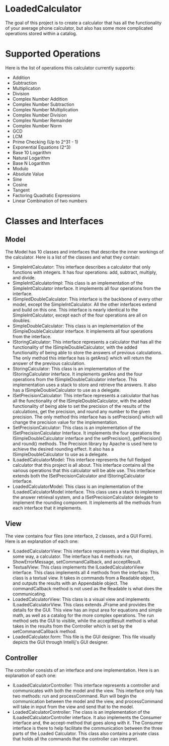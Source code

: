 # LoadedCalculator
The goal of this project is to create a calculator that has all the functionality of your average 
phone calculator, but also has some more complicated operations stored within a catalog.

# Supported Operations
Here is the list of operations this calculator currently supports:
- Addition
- Subtraction
- Multiplication
- Division
- Complex Number Addition
- Complex Number Subtraction
- Complex Number Multiplication
- Complex Number Division
- Complex Number Remainder
- Complex Number Norm
- GCD
- LCM
- Prime Checking (Up to 2^31 - 1)
- Exponential Equations (2^3)
- Base 10 Logarithm
- Natural Logarithm
- Base N Logarithm
- Modulo
- Absolute Value
- Sine
- Cosine
- Tangent
- Factoring Quadratic Expressions
- Linear Combination of two numbers

# Classes and Interfaces
## Model
The Model has 10 classes and interfaces that describe the inner workings of the calculator. Here is a list of the classes
and what they contain:
- SimpleIntCalculator: This interface describes a calculator that only functions with integers. It has four
operations: add, subtract, multiply, and divide. 
- SimpleIntCalculatorImpl: This class is an implementation of the SimpleIntCalculator interface.
It implements all four operations from the interface. 
- ISimpledDoubleCalculator: This interface is the backbone of every other model, except the SimpleIntCalculator. All the other interfaces extend and build on this one. This interface is nearly
identical to the SimpleIntCalculator, except each of the four operations are all on doubles.
- SimpleDoubleCalculator: This class is an implementation of the ISimpleDoubleCalculator interface.
  It implements all four operations from the interface. 
- IStoringCalculator: This interface represents a calculator that has all the functionality of the 
ISimpleDoubleCalculator, with the added functionality of being able to store the answers of previous
calculations. The only method this interface has is getAns() which will return the answer of the 
previous calculation.
- StoringCalculator: This class is an implementation of the IStoringCalculator interface. It implements getAns and
the four operations from the ISimpleDoubleCalculator interface. This implementation uses a stack
to store and retrieve the answers. It also has a ISimpleDoubleCalculator to use as a delegate.
- ISetPrecisionCalculator: This interface represents a calculator that has all the functionality of the 
                           ISimpleDoubleCalculator, with the added functionality of being able to set the precision of the results of the 
                           calculations, get the precision, and round any number to the given precision. The only method this interface has is setPrecision() which will change the precision value for the implementation.
- SetPrecisionCalculator:  This class is an implementation of the ISetPrecisionCalculator Interface.
It implements the four operations the ISimpleDoubleCalculator interface and the setPrecision(), getPrecision() and round() methods.
The Precision library by Apache is used here to achieve the desired rounding effect. It also has a ISimpleDoubleCalculator to use as a delegate.
- ILoadedCalculatorModel: This interface represents the full fledged calculator that this project is all about.
This interface contains all the various operations that this calculator will be able use. This interface
extends both the ISetPrecisionCalculator and IStoringCalculator interface.
- LoadedCalculatorModel:  This class is an implementation of the ILoadedCalculatorModel interface. 
This class uses a stack to implement the answer retrieval system, and a ISetPrecisionCalculator delegate
to implement the rounding component. It implements all the methods from each interface that it implements.

## View
The view contains four files (one interface, 2 classes, and a GUI Form). 
Here is an explanation of each one:
- ILoadedCalculatorView: This interface represents a view that displays, in some way, a calculator. The interface
has 4 methods: run, ShowErrorMessage, setCommandCallback, and acceptResult. 
- TextualView: This class implements the ILoadedCalculatorView interface. This class implements all 4
methods from the interface. This class is a textual view. It takes in commands from a Readable object, and
outputs the results with an Appendable object. The commandCallback method is not used as the Readable
is what does the communicating.
- LoadedCalculatorView: This class is a visual view and implements ILoadedCalculatorView. This class 
extends JFrame and provides the details for the GUI. This view has an input area for equations and simple math,
as well as a catalog for the more complex operations. The run method sets the GUI to visible, while the 
acceptResult method is what takes in the results from the Controller which is set by the setCommandCallback
method.
- LoadedCalculator.form: This file is the GUI designer. This file visually depicts the GUI through Intellij's
GUI designer. 

## Controller
The controller consists of an interface and one implementation. Here is an explanation of each one:
- ILoadedCalculatorController: This interface represents a controller and communicates with both the model 
and the view. This interface only has two methods: run and processCommand. Run will begin the communication between
the model and the view, and processCommand will take in input from the view and send that to the model.
- LoadedCalculatorController: The class is an implementation of the ILoadedCalculatorController interface. It
also implements the Consumer<String> interface and, the accept-method that goes along with it. The Consumer 
interface is there to help facilitate the communication between the three parts of the Loaded Calculator.
This class also contains a private class that holds all the commands that the controller can interpret.
